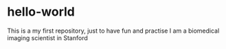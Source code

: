 # hello-world
This is a my first repository, just to have fun and practise
I am a biomedical imaging scientist in Stanford
